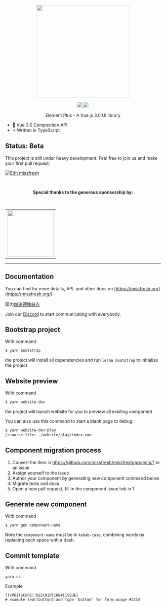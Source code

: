 <p align="center">
  <img width="300px" src="https://user-images.githubusercontent.com/10731096/95823103-9ce15780-0d5f-11eb-8010-1bd1b5910d4f.png">
</p>

<p align="center">
  <a href="https://www.npmjs.org/package/missfresh">
    <img src="https://img.shields.io/npm/v/missfresh.svg">
  </a>
  <a href="https://npmcharts.com/compare/missfresh?minimal=true">
    <img src="http://img.shields.io/npm/dm/missfresh.svg">
  </a>
  <br>
</p>

<p align="center">Element Plus - A Vue.js 3.0 UI library</p>

- 💪 Vue 3.0 Composition API
- 🔥 Written in TypeScript

## Status: Beta

This project is still under heavy development. Feel free to join us and make your first pull request.

[![Edit missfresh](https://codesandbox.io/static/img/play-codesandbox.svg)](https://codesandbox.io/s/missfresh-ncxnt?fontsize=14&hidenavigation=1&theme=dark)

<br/>
<p align="center">
  <b>Special thanks to the generous sponsorship by:</b>
</p>
<br/>
<table align="center" cellspacing="0" cellpadding="0">
  <tbody>
    <tr>
      <td align="center" valign="middle">
        <a href="https://bit.dev/?from=element-ui" target="_blank">
          <img width="150px" src="https://user-images.githubusercontent.com/10095631/41342907-e44e7196-6f2f-11e8-92f2-47702dc8f059.png">
        </a>
      </td>
    </tr>
  </tbody>
</table>

---

## Documentation

You can find for more details, API, and other docs on [https://missfresh.org](https://missfresh.org/)

国内[加速镜像站点](https://missfresh.gitee.io/)

Join our [Discord](https://discord.link/ElementPlus) to start communicating with everybody.

## Bootstrap project

With command

```bash
$ yarn bootstrap
```

the project will install all dependencies and run `lerna bootstrap` to initialize the project

## Website preview

With command

```bash
$ yarn website-dev
```

the project will launch website for you to preview all existing component

You can also use this command to start a blank page to debug

```bash
$ yarn website-dev:play
//source file: ./website/play/index.vue
```

## Component migration process

1. Convert the item in https://github.com/missfresh/missfresh/projects/1 to an issue
2. Assign yourself to the issue
3. Author your component by generating new component command below
4. Migrate tests and docs
5. Open a new pull request, fill in the component issue link in 1

## Generate new component

With command

```bash
$ yarn gen component-name
```

Note the `component-name` must be in `kebab-case`, combining words by replacing each space with a dash.

## Commit template

With command

```bash
yarn cz
```

Example

```
[TYPE](SCOPE):DESCRIPTION#[ISSUE]
# example feat(button):add type 'button' for form usage #1234
```
